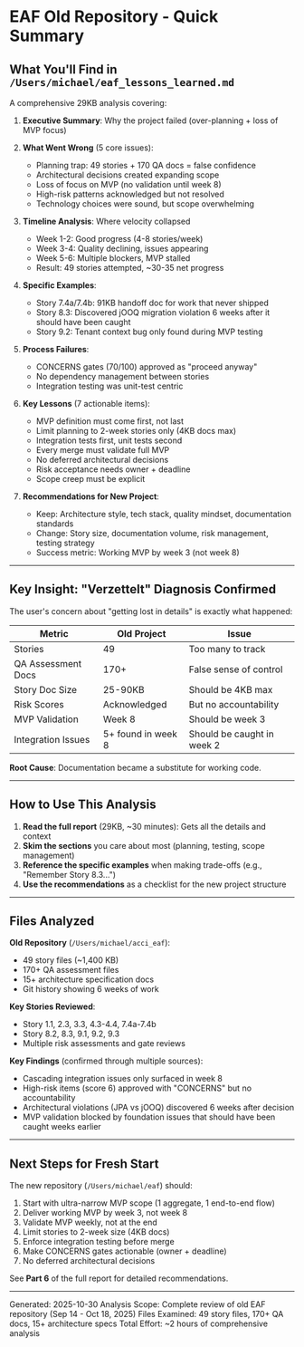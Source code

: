 # EAF Old Repository - Quick Summary

## What You'll Find in `/Users/michael/eaf_lessons_learned.md`

A comprehensive 29KB analysis covering:

1. **Executive Summary**: Why the project failed (over-planning + loss of MVP focus)
2. **What Went Wrong** (5 core issues):
   - Planning trap: 49 stories + 170 QA docs = false confidence
   - Architectural decisions created expanding scope
   - Loss of focus on MVP (no validation until week 8)
   - High-risk patterns acknowledged but not resolved
   - Technology choices were sound, but scope overwhelming

3. **Timeline Analysis**: Where velocity collapsed
   - Week 1-2: Good progress (4-8 stories/week)
   - Week 3-4: Quality declining, issues appearing
   - Week 5-6: Multiple blockers, MVP stalled
   - Result: 49 stories attempted, ~30-35 net progress

4. **Specific Examples**:
   - Story 7.4a/7.4b: 91KB handoff doc for work that never shipped
   - Story 8.3: Discovered jOOQ migration violation 6 weeks after it should have been caught
   - Story 9.2: Tenant context bug only found during MVP testing

5. **Process Failures**:
   - CONCERNS gates (70/100) approved as "proceed anyway"
   - No dependency management between stories
   - Integration testing was unit-test centric

6. **Key Lessons** (7 actionable items):
   - MVP definition must come first, not last
   - Limit planning to 2-week stories only (4KB docs max)
   - Integration tests first, unit tests second
   - Every merge must validate full MVP
   - No deferred architectural decisions
   - Risk acceptance needs owner + deadline
   - Scope creep must be explicit

7. **Recommendations for New Project**:
   - Keep: Architecture style, tech stack, quality mindset, documentation standards
   - Change: Story size, documentation volume, risk management, testing strategy
   - Success metric: Working MVP by week 3 (not week 8)

---

## Key Insight: "Verzettelt" Diagnosis Confirmed

The user's concern about "getting lost in details" is exactly what happened:

| Metric | Old Project | Issue |
|--------|-------------|-------|
| Stories | 49 | Too many to track |
| QA Assessment Docs | 170+ | False sense of control |
| Story Doc Size | 25-90KB | Should be 4KB max |
| Risk Scores | Acknowledged | But no accountability |
| MVP Validation | Week 8 | Should be week 3 |
| Integration Issues | 5+ found in week 8 | Should be caught in week 2 |

**Root Cause**: Documentation became a substitute for working code.

---

## How to Use This Analysis

1. **Read the full report** (29KB, ~30 minutes): Gets all the details and context
2. **Skim the sections** you care about most (planning, testing, scope management)
3. **Reference the specific examples** when making trade-offs (e.g., "Remember Story 8.3...")
4. **Use the recommendations** as a checklist for the new project structure

---

## Files Analyzed

**Old Repository** (`/Users/michael/acci_eaf`):
- 49 story files (~1,400 KB)
- 170+ QA assessment files
- 15+ architecture specification docs
- Git history showing 6 weeks of work

**Key Stories Reviewed**:
- Story 1.1, 2.3, 3.3, 4.3-4.4, 7.4a-7.4b
- Story 8.2, 8.3, 9.1, 9.2, 9.3
- Multiple risk assessments and gate reviews

**Key Findings** (confirmed through multiple sources):
- Cascading integration issues only surfaced in week 8
- High-risk items (score 6) approved with "CONCERNS" but no accountability
- Architectural violations (JPA vs jOOQ) discovered 6 weeks after decision
- MVP validation blocked by foundation issues that should have been caught weeks earlier

---

## Next Steps for Fresh Start

The new repository (`/Users/michael/eaf`) should:

1. Start with ultra-narrow MVP scope (1 aggregate, 1 end-to-end flow)
2. Deliver working MVP by week 3, not week 8
3. Validate MVP weekly, not at the end
4. Limit stories to 2-week size (4KB docs)
5. Enforce integration testing before merge
6. Make CONCERNS gates actionable (owner + deadline)
7. No deferred architectural decisions

See **Part 6** of the full report for detailed recommendations.

---

Generated: 2025-10-30
Analysis Scope: Complete review of old EAF repository (Sep 14 - Oct 18, 2025)
Files Examined: 49 story files, 170+ QA docs, 15+ architecture specs
Total Effort: ~2 hours of comprehensive analysis
